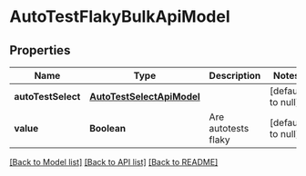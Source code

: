 # AutoTestFlakyBulkApiModel
## Properties

| Name | Type | Description | Notes |
|------------ | ------------- | ------------- | -------------|
| **autoTestSelect** | [**AutoTestSelectApiModel**](AutoTestSelectApiModel.md) |  | [default to null] |
| **value** | **Boolean** | Are autotests flaky | [default to null] |

[[Back to Model list]](../README.md#documentation-for-models) [[Back to API list]](../README.md#documentation-for-api-endpoints) [[Back to README]](../README.md)

